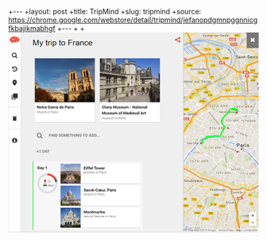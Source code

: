 +---
 +layout: post
 +title: TripMind
 +slug: tripmind
 +source: https://chrome.google.com/webstore/detail/tripmind/jefanopdgmnpggnnicgfkbajikmabhgf
 +---
 +
 +<img src="/screenshots/tripmind.png" alt="TripMind">
